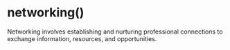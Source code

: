 
# networking()
Networking involves establishing and nurturing professional connections to exchange information, resources, and opportunities.
